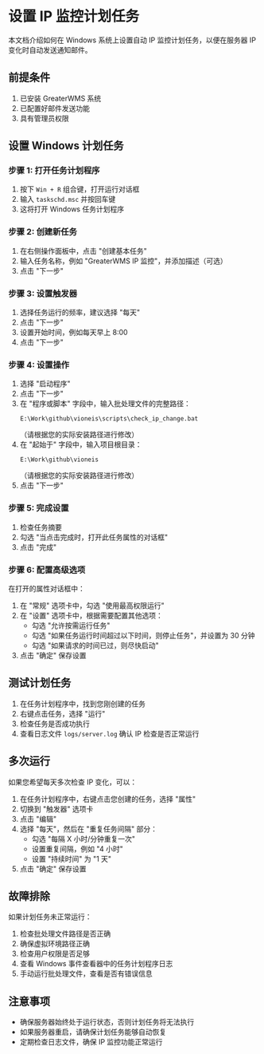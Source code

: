 # 设置 IP 监控计划任务

本文档介绍如何在 Windows 系统上设置自动 IP 监控计划任务，以便在服务器 IP 变化时自动发送通知邮件。

## 前提条件

1. 已安装 GreaterWMS 系统
2. 已配置好邮件发送功能
3. 具有管理员权限

## 设置 Windows 计划任务

### 步骤 1: 打开任务计划程序

1. 按下 `Win + R` 组合键，打开运行对话框
2. 输入 `taskschd.msc` 并按回车键
3. 这将打开 Windows 任务计划程序

### 步骤 2: 创建新任务

1. 在右侧操作面板中，点击 "创建基本任务"
2. 输入任务名称，例如 "GreaterWMS IP 监控"，并添加描述（可选）
3. 点击 "下一步"

### 步骤 3: 设置触发器

1. 选择任务运行的频率，建议选择 "每天"
2. 点击 "下一步"
3. 设置开始时间，例如每天早上 8:00
4. 点击 "下一步"

### 步骤 4: 设置操作

1. 选择 "启动程序"
2. 点击 "下一步"
3. 在 "程序或脚本" 字段中，输入批处理文件的完整路径：
   ```
   E:\Work\github\vioneis\scripts\check_ip_change.bat
   ```
   （请根据您的实际安装路径进行修改）
4. 在 "起始于" 字段中，输入项目根目录：
   ```
   E:\Work\github\vioneis
   ```
   （请根据您的实际安装路径进行修改）
5. 点击 "下一步"

### 步骤 5: 完成设置

1. 检查任务摘要
2. 勾选 "当点击完成时，打开此任务属性的对话框"
3. 点击 "完成"

### 步骤 6: 配置高级选项

在打开的属性对话框中：

1. 在 "常规" 选项卡中，勾选 "使用最高权限运行"
2. 在 "设置" 选项卡中，根据需要配置其他选项：
   - 勾选 "允许按需运行任务"
   - 勾选 "如果任务运行时间超过以下时间，则停止任务"，并设置为 30 分钟
   - 勾选 "如果请求的时间已过，则尽快启动"
3. 点击 "确定" 保存设置

## 测试计划任务

1. 在任务计划程序中，找到您刚创建的任务
2. 右键点击任务，选择 "运行"
3. 检查任务是否成功执行
4. 查看日志文件 `logs/server.log` 确认 IP 检查是否正常运行

## 多次运行

如果您希望每天多次检查 IP 变化，可以：

1. 在任务计划程序中，右键点击您创建的任务，选择 "属性"
2. 切换到 "触发器" 选项卡
3. 点击 "编辑"
4. 选择 "每天"，然后在 "重复任务间隔" 部分：
   - 勾选 "每隔 X 小时/分钟重复一次"
   - 设置重复间隔，例如 "4 小时"
   - 设置 "持续时间" 为 "1 天"
5. 点击 "确定" 保存设置

## 故障排除

如果计划任务未正常运行：

1. 检查批处理文件路径是否正确
2. 确保虚拟环境路径正确
3. 检查用户权限是否足够
4. 查看 Windows 事件查看器中的任务计划程序日志
5. 手动运行批处理文件，查看是否有错误信息

## 注意事项

- 确保服务器始终处于运行状态，否则计划任务将无法执行
- 如果服务器重启，请确保计划任务能够自动恢复
- 定期检查日志文件，确保 IP 监控功能正常运行
